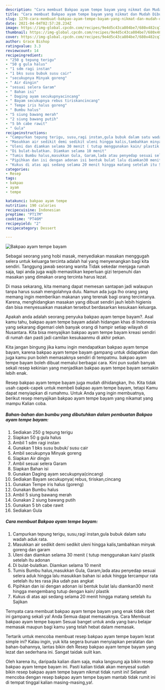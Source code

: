 ```yaml
---
description: "Cara membuat Bakpao ayam tempe bayam yang nikmat dan Mudah Dibuat"
title: "Cara membuat Bakpao ayam tempe bayam yang nikmat dan Mudah Dibuat"
slug: 1270-cara-membuat-bakpao-ayam-tempe-bayam-yang-nikmat-dan-mudah-dibuat
date: 2021-04-04T02:57:28.234Z
image: https://img-global.cpcdn.com/recipes/9e4d5c43ca804be7/680x482cq70/bakpao-ayam-tempe-bayam-foto-resep-utama.jpg
thumbnail: https://img-global.cpcdn.com/recipes/9e4d5c43ca804be7/680x482cq70/bakpao-ayam-tempe-bayam-foto-resep-utama.jpg
cover: https://img-global.cpcdn.com/recipes/9e4d5c43ca804be7/680x482cq70/bakpao-ayam-tempe-bayam-foto-resep-utama.jpg
author: Grace Bishop
ratingvalue: 3.3
reviewcount: 14
recipeingredient:
- "250 g tepung terigu"
- "50 g gula halus"
- "1 sdm ragi instan"
- "1 bks susu bubuk susu cair"
- "secukupnya Minyak goreng"
- " Air dingin"
- "sesuai selera Garam"
- " Bahan isi"
- " Daging ayam secukupnyacincang"
- " Bayam secukupnya rebus tiriskancincang"
- " Tempe iris halus goreng"
- " Bumbu halus"
- "5 siung bawang merah"
- "2 siung bawang putih"
- "5 bh cabe rawit"
- " Gula"
recipeinstructions:
- "Campurkan tepung terigu, susu,ragi instan,gula bubuk dalam satu wadah aduk rata."
- "Masukkan air sedikit demi sedikit uleni hingga kalis,tambahkan minyak goreng dan garam"
- "Uleni dan diamkan selama 30 menit ( tutup menggunakan kain/ plastik setelah itu adonan"
- "Di bulat-bulatkan. Diamkan selama 10 menit"
- "Tumis Bumbu halus,masukkan Gula, Garam,lada atau penyedap sesuai selera aduk hingga lalu masukkan bahan isi aduk hingga tercampur rata setelah itu tes rasa jika udah pas angkat"
- "Pipihkan dan isi dengan adonan isi bentuk bulat lalu diamkan30 menit hingga mengembang tutup dengan kain/ plastik"
- "Kukus di atas api sedang selama 20 menit hingga matang setelah itu Sajikan"
categories:
- Resep
tags:
- bakpao
- ayam
- tempe

katakunci: bakpao ayam tempe 
nutrition: 190 calories
recipecuisine: Indonesian
preptime: "PT17M"
cooktime: "PT46M"
recipeyield: "2"
recipecategory: Dessert

---
```



![Bakpao ayam tempe bayam](https://img-global.cpcdn.com/recipes/9e4d5c43ca804be7/680x482cq70/bakpao-ayam-tempe-bayam-foto-resep-utama.jpg)

Sebagai seorang yang hobi masak, menyediakan masakan menggugah selera untuk keluarga tercinta adalah hal yang menyenangkan bagi kita sendiri. Tanggung jawab seorang  wanita Tidak sekedar menjaga rumah saja, tapi anda juga wajib memastikan keperluan gizi terpenuhi dan masakan yang dimakan orang tercinta harus lezat.

Di masa  sekarang, kita memang dapat memesan santapan jadi walaupun tanpa harus susah mengolahnya dulu. Namun ada juga lho orang yang memang ingin memberikan makanan yang terenak bagi orang tercintanya. Karena, menghidangkan masakan yang dibuat sendiri jauh lebih higienis dan bisa menyesuaikan masakan tersebut berdasarkan kesukaan keluarga. 



Apakah anda adalah seorang penyuka bakpao ayam tempe bayam?. Asal kamu tahu, bakpao ayam tempe bayam adalah hidangan khas di Indonesia yang sekarang digemari oleh banyak orang di hampir setiap wilayah di Nusantara. Kita bisa menyajikan bakpao ayam tempe bayam kreasi sendiri di rumah dan pasti jadi camilan kesukaanmu di akhir pekan.

Kita jangan bingung jika kamu ingin mendapatkan bakpao ayam tempe bayam, karena bakpao ayam tempe bayam gampang untuk didapatkan dan juga kamu pun boleh memasaknya sendiri di tempatmu. bakpao ayam tempe bayam boleh dibuat memalui berbagai cara. Kini pun sudah banyak sekali resep kekinian yang menjadikan bakpao ayam tempe bayam semakin lebih enak.

Resep bakpao ayam tempe bayam juga mudah dihidangkan, lho. Kita tidak usah capek-capek untuk membeli bakpao ayam tempe bayam, tetapi Kamu dapat menyiapkan di rumahmu. Untuk Anda yang ingin membuatnya, berikut resep menyajikan bakpao ayam tempe bayam yang nikamat yang mampu Kalian coba.

<!--inarticleads1-->

##### Bahan-bahan dan bumbu yang dibutuhkan dalam pembuatan Bakpao ayam tempe bayam:

1. Sediakan 250 g tepung terigu
1. Siapkan 50 g gula halus
1. Ambil 1 sdm ragi instan
1. Gunakan 1 bks susu bubuk/ susu cair
1. Ambil secukupnya Minyak goreng
1. Siapkan  Air dingin
1. Ambil sesuai selera Garam
1. Siapkan  Bahan isi
1. Gunakan  Daging ayam secukupnya(cincang)
1. Sediakan  Bayam secukupnya( rebus, tiriskan,cincang
1. Gunakan  Tempe iris halus (goreng)
1. Gunakan  Bumbu halus
1. Ambil 5 siung bawang merah
1. Gunakan 2 siung bawang putih
1. Gunakan 5 bh cabe rawit
1. Sediakan  Gula




<!--inarticleads2-->

##### Cara membuat Bakpao ayam tempe bayam:

1. Campurkan tepung terigu, susu,ragi instan,gula bubuk dalam satu wadah aduk rata.
1. Masukkan air sedikit demi sedikit uleni hingga kalis,tambahkan minyak goreng dan garam
1. Uleni dan diamkan selama 30 menit ( tutup menggunakan kain/ plastik setelah itu adonan
1. Di bulat-bulatkan. Diamkan selama 10 menit
1. Tumis Bumbu halus,masukkan Gula, Garam,lada atau penyedap sesuai selera aduk hingga lalu masukkan bahan isi aduk hingga tercampur rata setelah itu tes rasa jika udah pas angkat
1. Pipihkan dan isi dengan adonan isi bentuk bulat lalu diamkan30 menit hingga mengembang tutup dengan kain/ plastik
1. Kukus di atas api sedang selama 20 menit hingga matang setelah itu Sajikan




Ternyata cara membuat bakpao ayam tempe bayam yang enak tidak ribet ini gampang sekali ya! Anda Semua dapat memasaknya. Cara Membuat bakpao ayam tempe bayam Sesuai banget untuk anda yang baru belajar memasak maupun bagi kamu yang telah hebat dalam memasak.

Tertarik untuk mencoba membuat resep bakpao ayam tempe bayam lezat simple ini? Kalau ingin, yuk kita segera buruan menyiapkan peralatan dan bahan-bahannya, lantas bikin deh Resep bakpao ayam tempe bayam yang lezat dan sederhana ini. Sangat taidak sulit kan. 

Oleh karena itu, daripada kalian diam saja, maka langsung aja bikin resep bakpao ayam tempe bayam ini. Pasti kalian tiidak akan menyesal sudah bikin resep bakpao ayam tempe bayam nikmat tidak rumit ini! Selamat mencoba dengan resep bakpao ayam tempe bayam mantab tidak rumit ini di tempat tinggal kalian masing-masing,ya!.

